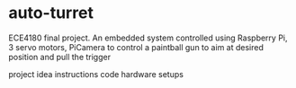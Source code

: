 # auto-turret
ECE4180 final project. An embedded system controlled using Raspberry Pi, 3 servo motors, PiCamera to control a paintball gun to aim at desired position and pull the trigger

project idea
instructions
code
hardware setups 
